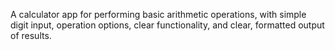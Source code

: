 A calculator app for performing basic arithmetic operations, with simple digit input, operation options, clear functionality, and clear, formatted output of results.
